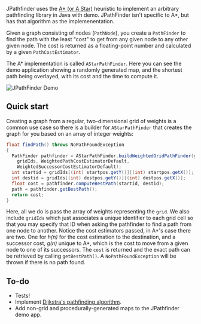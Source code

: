 JPathfinder uses the [A* (or A Star)](https://en.wikipedia.org/wiki/A*_search_algorithm) heuristic to implement an arbitrary pathfinding library in Java with demo. JPathFinder isn't specific to A*, but has that algorithm as the implemenentation.

Given a graph consisting of nodes (`PathNode`), you create a `PathFinder` to find the path with the least "cost" to get from any given node to any other given node. The cost is returned as a floating-point number and calculated by a given `PathCostEstimator`.

The A* implementation is called `AStarPathFinder`. Here you can see the demo application showing a randomly generated map, and the shortest path being overlayed, with its cost and the time to compute it.

![JPathFinder Demo](https://user-images.githubusercontent.com/38170229/192827030-4549e797-e282-4ecb-b8ca-5ea93c26707d.png)

## Quick start
Creating a graph from a regular, two-dimensional grid of weights is a common use case so there is a builder for `AStarPathFinder` that creates the graph for you based on an array of integer weights:
```Java
float findPath() throws NoPathFoundException
{
  PathFinder pathfinder = AStarPathFinder.buildWeightedGridPathFinder(grid,
    gridIds, WeightedPathCostEstimatorDefault,
    WeightedSuccessorCostEstimatorDefault);
  int startid = gridIds[(int) startpos.getY()][(int) startpos.getX()];
  int destid = gridIds[(int) destpos.getY()][(int) destpos.getX()];
  float cost = pathfinder.computeBestPath(startid, destid);
  path = pathfinder.getBestPath();
  return cost;
}
````
Here, all we do is pass the array of weights representing the `grid`. We also include `gridIds` which just associates a unique identifier to each grid cell so that you may specify that ID when asking the pathfinder to find a path from one node to another. Notice the cost estimators passed, in A*'s case there are two. One for _h(n)_ for the cost estimation to the destination, and a successor cost, _g(n)_ unique to A*, which is the cost to move from a given node to one of its successors. The `cost` is returned and the exact path can be retrieved by calling `getBestPath()`. A `NoPathFoundException` will be thrown if there is no path found.

## To-do
- Tests!
- Implement [Dijkstra's pathfinding algorithm](https://en.wikipedia.org/wiki/Dijkstra%27s_algorithm).
- Add non-grid and procedurally-generated maps to the JPathfinder demo app.
